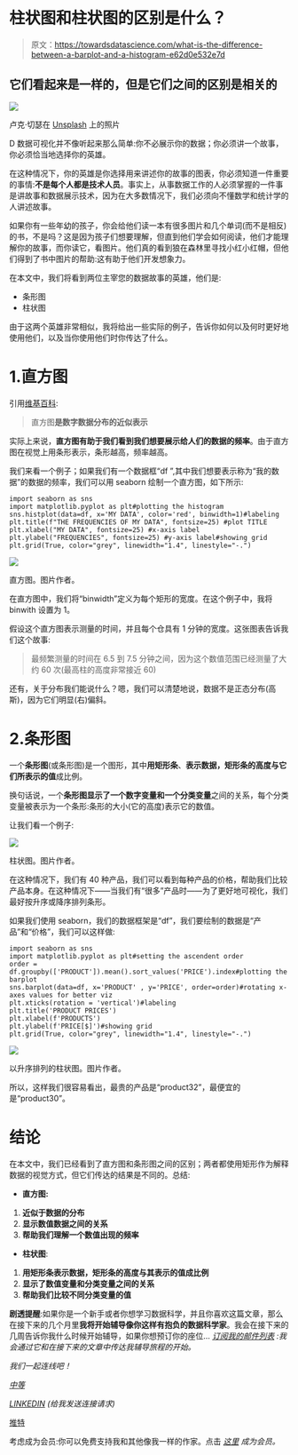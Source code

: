 # 柱状图和柱状图的区别是什么？

> 原文：<https://towardsdatascience.com/what-is-the-difference-between-a-barplot-and-a-histogram-e62d0e532e7d>

## 它们看起来是一样的，但是它们之间的区别是相关的

![](img/ff4e2bb196093622da704373cfbf674d.png)

卢克·切瑟在 [Unsplash](https://unsplash.com/s/photos/chart?utm_source=unsplash&utm_medium=referral&utm_content=creditCopyText) 上的照片

D 数据可视化并不像听起来那么简单:你不必展示你的数据；你必须讲一个故事，你必须恰当地选择你的英雄。

在这种情况下，你的英雄是你选择用来讲述你的故事的图表，你必须知道一件重要的事情:**不是每个人都是技术人员**。事实上，从事数据工作的人必须掌握的一件事是讲故事和数据展示技术，因为在大多数情况下，我们必须向不懂数学和统计学的人讲述故事。

如果你有一些年幼的孩子，你会给他们读一本有很多图片和几个单词(而不是相反)的书，不是吗？这是因为孩子们想要理解，但直到他们学会如何阅读，他们才能理解你的故事，而你读它，看图片。他们真的看到狼在森林里寻找小红小红帽，但他们得到了书中图片的帮助:这有助于他们开发想象力。

在本文中，我们将看到两位主宰您的数据故事的英雄，他们是:

*   条形图
*   柱状图

由于这两个英雄非常相似，我将给出一些实际的例子，告诉你如何以及何时更好地使用他们，以及当你使用他们时你传达了什么。

# 1.直方图

引用[维基百科](https://en.wikipedia.org/wiki/Histogram):

> 直方图**是数字数据分布的近似表示**

实际上来说，**直方图有助于我们看到我们想要展示给人们的数据的频率**。由于直方图在视觉上用条形表示，条形越高，频率越高。

我们来看一个例子；如果我们有一个数据框“df ”,其中我们想要表示称为“我的数据”的数据的频率，我们可以用 seaborn 绘制一个直方图，如下所示:

```
import seaborn as sns
import matplotlib.pyplot as plt#plotting the histogram
sns.histplot(data=df, x='MY DATA', color='red', binwidth=1)#labeling
plt.title(f"THE FREQUENCIES OF MY DATA", fontsize=25) #plot TITLE
plt.xlabel("MY DATA", fontsize=25) #x-axis label
plt.ylabel("FREQUENCIES", fontsize=25) #y-axis label#showing grid
plt.grid(True, color="grey", linewidth="1.4", linestyle="-.") 
```

![](img/b8169e32374448b2ddf4260f8e008874.png)

直方图。图片作者。

在直方图中，我们将“binwidth”定义为每个矩形的宽度。在这个例子中，我将 binwith 设置为 1。

假设这个直方图表示测量的时间，并且每个仓具有 1 分钟的宽度。这张图表告诉我们这个故事:

> 最频繁测量的时间在 6.5 到 7.5 分钟之间，因为这个数值范围已经测量了大约 60 次(最高柱的高度非常接近 60)

还有，关于分布我们能说什么？嗯，我们可以清楚地说，数据不是正态分布(高斯)，因为它们明显(右)偏斜。

# 2.条形图

一个**条形图**(或条形图)是一个图形，其中**用矩形条**、**表示数据，矩形条的高度与它们所表示的值**成比例。

换句话说，一个**条形图显示了一个数字变量和一个分类变量**之间的关系，每个分类变量被表示为一个条形:条形的大小(它的高度)表示它的数值。

让我们看一个例子:

![](img/5a4c4d7456cd14c7ed856f85bbdabec3.png)

柱状图。图片作者。

在这种情况下，我们有 40 种产品，我们可以看到每种产品的价格，帮助我们比较产品本身。在这种情况下——当我们有“很多”产品时——为了更好地可视化，我们最好按升序或降序排列条形。

如果我们使用 seaborn，我们的数据框架是“df”，我们要绘制的数据是“产品”和“价格”，我们可以这样做:

```
import seaborn as sns
import matplotlib.pyplot as plt#setting the ascendent order
order = df.groupby(['PRODUCT']).mean().sort_values('PRICE').index#plotting the barplot
sns.barplot(data=df, x='PRODUCT' , y='PRICE', order=order)#rotating x-axes values for better viz
plt.xticks(rotation = 'vertical')#labeling
plt.title('PRODUCT PRICES')
plt.xlabel(f'PRODUCTS')
plt.ylabel(f'PRICE[$]')#showing grid
plt.grid(True, color="grey", linewidth="1.4", linestyle="-.") 
```

![](img/1a92fac3ec64e61fc21b7b7c2735f201.png)

以升序排列的柱状图。图片作者。

所以，这样我们很容易看出，最贵的产品是“product32”，最便宜的是“product30”。

# 结论

在本文中，我们已经看到了直方图和条形图之间的区别；两者都使用矩形作为解释数据的视觉方式，但它们传达的结果是不同的。总结:

*   **直方图:**

1.  **近似于数据的分布**
2.  **显示数值数据之间的关系**
3.  **帮助我们理解一个数值出现的频率**

*   **柱状图**:

1.  **用矩形条表示数据，矩形条的高度与其表示的值成比例**
2.  **显示了数值变量和分类变量之间的关系**
3.  **帮助我们比较不同分类变量的值**

**剧透提醒**:如果你是一个新手或者你想学习数据科学，并且你喜欢这篇文章，那么在接下来的几个月里**我将开始辅导像你这样有抱负的数据科学家**。我会在接下来的几周告诉你我什么时候开始辅导，如果你想预订你的座位… [*订阅我的邮件列表*](https://federicotrotta.medium.com/subscribe) *:我会通过它和在接下来的文章中传达我辅导旅程的开始。*

*我们一起连线吧！*

[*中等*](https://federicotrotta.medium.com/)

[*LINKEDIN*](https://www.linkedin.com/in/federico-trotta/) *(给我发送连接请求)*

[推特](https://twitter.com/F_Trotta90)

考虑成为会员:你可以免费支持我和其他像我一样的作家。点击 [*这里*](https://federicotrotta.medium.com/membership) *成为会员。*